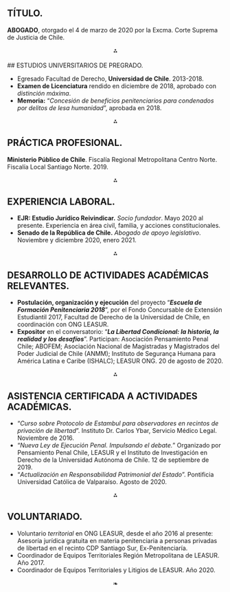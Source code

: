 ## TÍTULO.

**ABOGADO**, otorgado el 4 de marzo de 2020 por la Excma. Corte Suprema de Justicia de Chile.

<div align="center">⁂</div>
<br>
## ESTUDIOS UNIVERSITARIOS DE PREGRADO.

 - Egresado Facultad de Derecho, **Universidad de Chile**. 2013-2018.
 - **Examen de Licenciatura** rendido en diciembre de 2018, aprobado con  _distinción máxima_.
 - **Memoria:** “_Concesión de beneficios penitenciarios para condenados por   delitos de lesa humanidad_”, aprobada en 2018.

<div align="center">⁂</div>

## PRÁCTICA PROFESIONAL.

**Ministerio Público de Chile**. Fiscalía Regional Metropolitana Centro Norte. Fiscalía Local Santiago Norte. 2019.

<div align="center">⁂</div>

## EXPERIENCIA LABORAL.

 - **EJR: Estudio Jurídico Reivindicar.** _Socio fundador_. Mayo 2020 al presente. Experiencia en área civil, familia, y acciones constitucionales.
 - **Senado de la República de Chile.** _Abogado de    apoyo legislativo_. Noviembre y diciembre 2020, enero 2021.

<div align="center">⁂</div>

## DESARROLLO DE ACTIVIDADES ACADÉMICAS RELEVANTES.

 - **Postulación, organización y ejecución** del proyecto “_**Escuela de Formación Penitenciaria 2018**_”, por el Fondo Concursable de Extensión Estudiantil 2017, Facultad de Derecho de la Universidad de Chile, en coordinación con ONG LEASUR. 
 - **Expositor** en el conversatorio: “_**La Libertad Condicional: la historia, la realidad y los desafíos**_”. Participan: Asociación Pensamiento Penal Chile; ABOFEM; Asociación Nacional de Magistradas y   Magistrados del Poder Judicial de Chile (ANMM); Instituto de Segurança Humana para América Latina e Caribe (ISHALC); LEASUR ONG. 20 de agosto de 2020.

<div align="center">⁂</div>

## ASISTENCIA CERTIFICADA A ACTIVIDADES ACADÉMICAS.

 - “_Curso sobre Protocolo de Estambul para observadores en recintos de privación de libertad_”. Instituto Dr. Carlos Ybar, Servicio Médico Legal. Noviembre de 2016.
 - “_Nueva Ley de Ejecución Penal. Impulsando   el debate._” Organizado por Pensamiento Penal Chile, LEASUR y el Instituto de Investigación en Derecho de la Universidad Autónoma de Chile. 12 de septiembre de 2019.
 - “_Actualización en Responsabilidad Patrimonial del Estado_”. Pontificia Universidad Católica de Valparaíso. Agosto de 2020.

<div align="center">⁂</div>

## VOLUNTARIADO.

 -  Voluntario _territorial_ en ONG LEASUR, desde el año 2016 al presente: Asesoría jurídica gratuita en materia penitenciaria a personas privadas de libertad en el recinto CDP Santiago Sur, Ex-Penitenciaría.
 -  Coordinador de Equipos Territoriales Región Metropolitana de LEASUR. Año 2017.
 -  Coordinador de Equipos Territoriales y Litigios de LEASUR. Año 2020.

<div align="center">❧</div>
